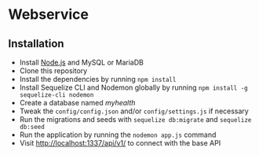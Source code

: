 # Webservice

## Installation
* Install [Node.js](https://nodejs.org/) and MySQL or MariaDB
* Clone this repository
* Install the dependencies by running ```npm install```
* Install Sequelize CLI and Nodemon globally by running ```npm install -g sequelize-cli nodemon``` 
* Create a database named _myhealth_
* Tweak the ```config/config.json``` and/or ```config/settings.js``` if necessary
* Run the migrations and seeds with ```sequelize db:migrate``` and ```sequelize db:seed```
* Run the application by running the ```nodemon app.js``` command
* Visit [http://localhost:1337/api/v1/](http://localhost:1337/api/v1/) to connect with the base API
